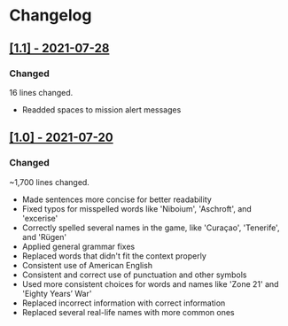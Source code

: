 # Changelog

## [[1.1] - 2021-07-28](https://github.com/BC46/freelancer-text-strings-revision/releases/tag/1.1)

### Changed
16 lines changed.
* Readded spaces to mission alert messages

## [[1.0] - 2021-07-20](https://github.com/BC46/freelancer-text-strings-revision/releases/tag/1.0)

### Changed
~1,700 lines changed.
* Made sentences more concise for better readability
* Fixed typos for misspelled words like 'Niboium', 'Aschroft', and 'excerise'
* Correctly spelled several names in the game, like 'Curaçao', 'Tenerife', and 'Rügen'
* Applied general grammar fixes
* Replaced words that didn't fit the context properly
* Consistent use of American English
* Consistent and correct use of punctuation and other symbols
* Used more consistent choices for words and names like 'Zone 21' and 'Eighty Years’ War'
* Replaced incorrect information with correct information
* Replaced several real-life names with more common ones